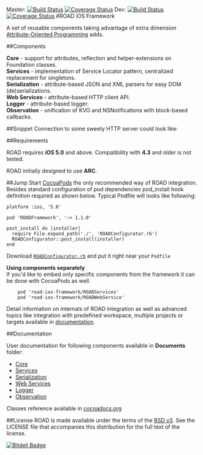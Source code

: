 Master: [![Build Status](https://travis-ci.org/epam/road-ios-framework.png)](https://travis-ci.org/epam/road-ios-framework) [![Coverage Status](https://coveralls.io/repos/epam/road-ios-framework/badge.png?branch=master)](https://coveralls.io/r/epam/road-ios-framework?branch=master) Dev: [![Build Status](https://travis-ci.org/epam/road-ios-framework.png?branch=dev)](https://travis-ci.org/epam/road-ios-framework) [![Coverage Status](https://coveralls.io/repos/epam/road-ios-framework/badge.png?branch=dev)](https://coveralls.io/r/epam/road-ios-framework?branch=dev)
#ROAD iOS Framework

A set of reusable components taking advantage of extra dimension [Attribute-Oriented Programming](https://en.wikipedia.org/wiki/Attribute-oriented_programming) adds.

##Components

**Core** - support for attributes, reflection and helper-extensions on Foundation classes.  
**Services** - implementation of Service Locator pattern, centralized replacement for singletons.  
**Serialization** - attribute-based JSON and XML parsers for easy DOM (de)serializations.  
**Web Services** - attribute-based HTTP client API.  
**Logger** - attribute-based logger.  
**Observation** - unification of KVO and NSNotifications with block-based callbacks.  

##Snippet
Connection to some sweety HTTP server could look like:

 


##Requirements

ROAD requires **iOS 5.0** and above. Compatibility with **4.3** and older is not tested.

ROAD initially designed to use **ARC**. 

##Jump Start
[CocoaPods](http://cocoapods.org) the only recommended way of ROAD integration. Besides standard configuration of pod dependencies pod_install hook definition required as shown below. Typical Podfile will looks like following:

	platform :ios, '5.0'

	pod 'ROADFramework', '~> 1.1.0'

	post_install do |installer|
	  require File.expand_path('./', 'ROADConfigurator.rb')
	  ROADConfigurator::post_install(installer)
	end


Download [`ROADConfigurator.rb`](./Cocoapods/Podfile) and put it right near your `Podfile`

**Using components separately**  
If you'd like to embed only specific components from the framework it can be done with CocoaPods as well.

        pod 'road-ios-framework/ROADServices'
        pod 'road-ios-framework/ROADWebService'

Detail information on internals of ROAD integration as well as advanced topics like integration with predefined workspace, multiple projects or targets available in [documentation](./Documents/Configuration/Cocoapods.md).        
        
##Documentation

User documentation for following components available in **Documents** folder:

* [Core](./Documents/ROADCore.md)
* [Services](./Documents/ROADServices.md)
* [Serialization](./Documents/ROADSerialization.md)
* [Web Services](./Documents/ROADWebSwervices.md)
* [Logger](./Documents/ROADLogger.md)
* [Observation](./Documents/ROADObservation.md)

Classes reference available in [cocoadocs.org](http://cocoadocs.org/docsets/ROADFramework/)

##License
ROAD is made available under the terms of the [BSD v3](http://opensource.org/licenses/BSD-3-Clause). See the LICENSE file that accompanies this distribution for the full text of the license.


[![Bitdeli Badge](https://d2weczhvl823v0.cloudfront.net/epam/road-ios-framework/trend.png)](https://bitdeli.com/free "Bitdeli Badge")

